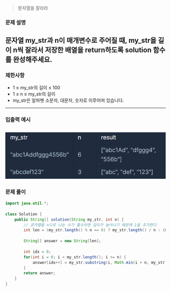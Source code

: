 > 문자열을 잘라라

### 문제 설명

문자열 my_str과 n이 매개변수로 주어질 때, my_str을 길이 n씩 잘라서 저장한 배열을 return하도록 solution 함수를 완성해주세요.
---

### 제한사항

- 1 ≤ my_str의 길이 ≤ 100
- 1 ≤ n ≤ my_str의 길이
- my_str은 알파벳 소문자, 대문자, 숫자로 이루어져 있습니다.
---

### 입출력 예시

![img.png](img.png)
---

### 문제 풀이

```java
import java.util.*;

class Solution {
    public String[] solution(String my_str, int n) {
        // 문자열을 n으로 나눈 수가 홀수라면 길이가 늘어나기 때문에 1을 추가한다
        int len = (my_str.length() % n == 0) ? my_str.length() / n : (my_str.length() / n) + 1;

        String[] answer = new String[len];

        int idx = 0;
        for(int i = 0; i < my_str.length(); i += n) {
            answer[idx++] = my_str.substring(i, Math.min(i + n, my_str.length()));
        }
        return answer;
    }
}
```